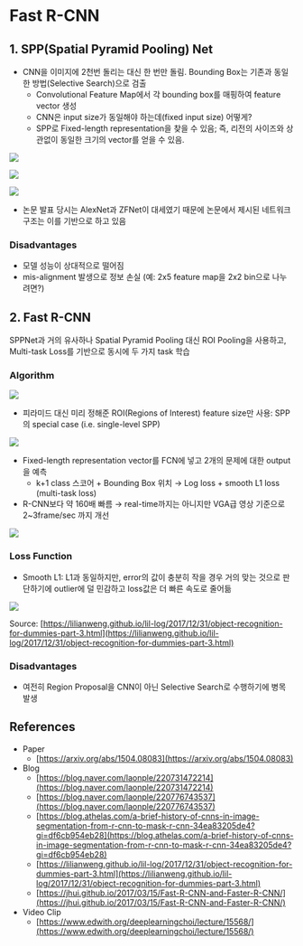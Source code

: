 # Fast R-CNN

## 1. SPP(Spatial Pyramid Pooling) Net

* CNN을 이미지에 2천번 돌리는 대신 한 번만 돌림. Bounding Box는 기존과 동일한 방법(Selective Search)으로 검출
  * Convolutional Feature Map에서 각 bounding box를 매핑하여 feature vector 생성
  * CNN은 input size가 동일해야 하는데(fixed input size) 어떻게?
  * SPP로 Fixed-length representation을 찾을 수 있음; 즉, 리전의 사이즈와 상관없이 동일한 크기의 vector를 얻을 수 있음.

![](<../../.gitbook/assets/Untitled (3).png>)

![](<../../.gitbook/assets/Untitled 1 (7).png>)

![](../../.gitbook/assets/_2020-02-14__4.46.01.png)

* 논문 발표 당시는 AlexNet과 ZFNet이 대세였기 때문에 논문에서 제시된 네트워크 구조는 이를 기반으로 하고 있음

### Disadvantages

* 모델 성능이 상대적으로 떨어짐
* mis-alignment 발생으로 정보 손실 (예: 2x5 feature map을 2x2 bin으로 나누려면?)

## 2. Fast R-CNN

SPPNet과 거의 유사하나 Spatial Pyramid Pooling 대신 ROI Pooling을 사용하고, Multi-task Loss를 기반으로 동시에 두 가지 task 학습

### Algorithm

![](<../../.gitbook/assets/Untitled 2 (7).png>)

* 피라미드 대신 미리 정해준 ROI(Regions of Interest) feature size만 사용: SPP의 special case (i.e. single-level SPP)

![](<../../.gitbook/assets/Untitled 3 (6).png>)

* Fixed-length representation vector를 FCN에 넣고 2개의 문제에 대한 output을 예측
  * k+1 class 스코어 + Bounding Box 위치 → Log loss + smooth L1 loss (multi-task loss)
* R-CNN보다 약 160배 빠름 → real-time까지는 아니지만 VGA급 영상 기준으로 2\~3frame/sec 까지 개선

![](../../.gitbook/assets/_2020-02-14__5.31.43.png)

### Loss Function

* Smooth L1: L1과 동일하지만, error의 값이 충분히 작을 경우 거의 맞는 것으로 판단하기에 outlier에 덜 민감하고 loss값은 더 빠른 속도로 줄어듦

![](../../.gitbook/assets/_2020-02-14__6.53.43.png)

Source: [https://lilianweng.github.io/lil-log/2017/12/31/object-recognition-for-dummies-part-3.html](https://lilianweng.github.io/lil-log/2017/12/31/object-recognition-for-dummies-part-3.html)

### Disadvantages

* 여전히 Region Proposal을 CNN이 아닌 Selective Search로 수행하기에 병목 발생

## References

* Paper
  * [https://arxiv.org/abs/1504.08083](https://arxiv.org/abs/1504.08083)
* Blog
  * [https://blog.naver.com/laonple/220731472214](https://blog.naver.com/laonple/220731472214)
  * [https://blog.naver.com/laonple/220776743537](https://blog.naver.com/laonple/220776743537)
  * [https://blog.athelas.com/a-brief-history-of-cnns-in-image-segmentation-from-r-cnn-to-mask-r-cnn-34ea83205de4?gi=df6cb954eb28](https://blog.athelas.com/a-brief-history-of-cnns-in-image-segmentation-from-r-cnn-to-mask-r-cnn-34ea83205de4?gi=df6cb954eb28)
  * [https://lilianweng.github.io/lil-log/2017/12/31/object-recognition-for-dummies-part-3.html](https://lilianweng.github.io/lil-log/2017/12/31/object-recognition-for-dummies-part-3.html)
  * [https://jhui.github.io/2017/03/15/Fast-R-CNN-and-Faster-R-CNN/](https://jhui.github.io/2017/03/15/Fast-R-CNN-and-Faster-R-CNN/)
* Video Clip
  * [https://www.edwith.org/deeplearningchoi/lecture/15568/](https://www.edwith.org/deeplearningchoi/lecture/15568/)
